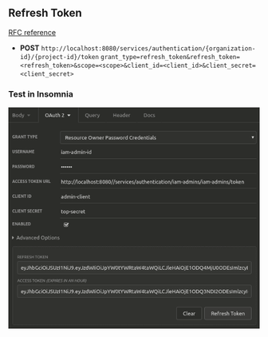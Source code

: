 ## Refresh Token
[RFC reference](https://tools.ietf.org/html/rfc6749#section-1.5)
* __POST__ ``http://localhost:8080/services/authentication/{organization-id}/{project-id}/token``
  ``grant_type=refresh_token&refresh_token=<refresh_token>&scope=<scope>&client_id=<client_id>&client_secret=<client_secret>``

### Test in Insomnia
![insomnia](15_flow-insomnia.png) 
